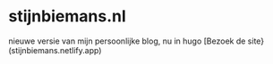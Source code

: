 # stijnbiemans.nl
nieuwe versie van mijn persoonlijke blog, nu in hugo
[Bezoek de site}(stijnbiemans.netlify.app)
